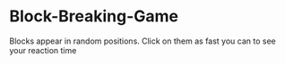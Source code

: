 # Block-Breaking-Game
Blocks appear in random positions.
Click on them as fast you can to see your reaction time
